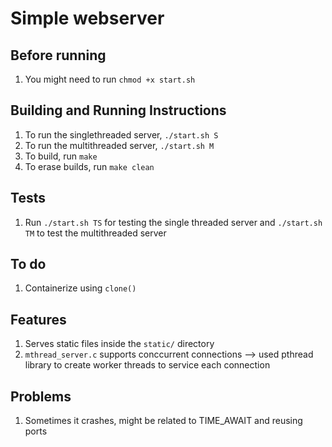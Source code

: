 # Simple webserver

## Before running
1. You might need to run `chmod +x start.sh`

## Building and Running Instructions
1. To run the singlethreaded server, `./start.sh S`
2. To run the multithreaded server, `./start.sh M`
3. To build, run `make`
4. To erase builds, run `make clean`
## Tests
1. Run `./start.sh TS` for testing the single threaded server and `./start.sh TM` to test the multithreaded server

## To do
1. Containerize using `clone()`

## Features
1. Serves static files inside the `static/` directory
2. `mthread_server.c` supports conccurrent connections --> used pthread library to create worker threads to service each connection

## Problems
1. Sometimes it crashes, might be related to TIME_AWAIT and reusing ports
